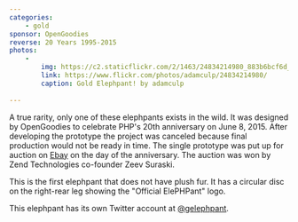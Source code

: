 ```yaml
---
categories:
    - gold
sponsor: OpenGoodies
reverse: 20 Years 1995-2015
photos:
    -
        img: https://c2.staticflickr.com/2/1463/24834214980_883b6bcf6d_o.jpg
        link: https://www.flickr.com/photos/adamculp/24834214980/
        caption: Gold Elephpant! by adamculp
        
---
```

A true rarity, only one of these elephpants exists in the wild. It was designed by OpenGoodies to celebrate PHP's 20th anniversary on June 8, 2015. After developing the prototype the project was canceled because final production would not be ready in time. The single prototype was put up for auction on [Ebay](http://www.ebay.com/itm/2015-golden-elePHPant-PHP-039-s-20th-birthday-1995-to-2015-/321776947704) on the day of the anniversary. The auction was won by Zend Technologies co-founder Zeev Suraski. 

This is the first elephpant that does not have plush fur. It has a circular disc on the right-rear leg showing the "Official ElePHPant" logo.

This elephpant has its own Twitter account at [@gelephpant](https://twitter.com/gelephpant).
